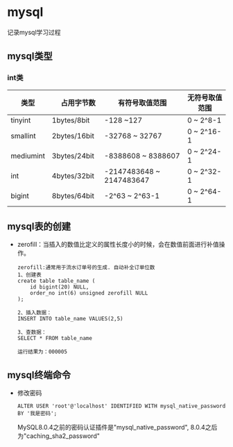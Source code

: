 # mysql
记录mysql学习过程

## mysql类型
### int类
类型         | 　占用字节数　  | 有符号取值范围             | 无符号取值范围 
-------------|---------------|---------------------------|---------------
tinyint      | 1bytes/8bit   | -128 ~127                 | 0 ~ 2^8-1 
smallint     | 2bytes/16bit  | -32768 ~ 32767            | 0 ~ 2^16-1 
mediumint    | 3bytes/24bit  | -8388608 ~ 8388607        | 0 ~ 2^24-1 
int          | 4bytes/32bit  | -2147483648 ~ 2147483647  | 0 ~ 2^32-1 
bigint       | 8bytes/64bit  | -2^63 ~ 2^63-1            | 0 ~ 2^64-1 

## mysql表的创建

- zerofill：当插入的数值比定义的属性长度小的时候，会在数值前面进行补值操作。  
    ```
    zerofill:通常用于流水订单号的生成. 自动补全订单位数
    1、创建表
    create table table_name (
        id bigint(20) NULL,
        order_no int(6) unsigned zerofill NULL
    );

    2、插入数据：
    INSERT INTO table_name VALUES(2,5)

    3、查数据：
    SELECT * FROM table_name

    运行结果为：000005
    ```

## mysql终端命令

- 修改密码
    ```
    ALTER USER 'root'@'localhost' IDENTIFIED WITH mysql_native_password BY '我是密码';
    ```
    MySQL8.0.4之前的密码认证插件是"mysql_native_password",  8.0.4之后为"caching_sha2_password"
    
